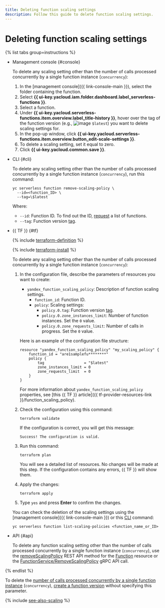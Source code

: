 ```yaml
---
title: Deleting function scaling settings
description: Follow this guide to delete function scaling settings.
---
```


# Deleting function scaling settings

{% list tabs group=instructions %}

- Management console {#console}

    To delete any scaling setting other than the number of calls processed concurrently by a single function instance (`concurrency`):

    1. In the [management console]({{ link-console-main }}), select the folder containing the function.
    1. Select **{{ ui-key.yacloud.iam.folder.dashboard.label_serverless-functions }}**.
    1. Select a function.
    1. Under **{{ ui-key.yacloud.serverless-functions.item.overview.label_title-history }}**, hover over the tag of the function version (e.g., ![image](../../../_assets/console-icons/gear.svg) `$latest`) you want to delete scaling settings for.
    1. In the pop-up window, click **{{ ui-key.yacloud.serverless-functions.item.overview.button_edit-scale-settings }}**.
    1. To delete a scaling setting, set it equal to zero.
    1. Click **{{ ui-key.yacloud.common.save }}**.

- CLI {#cli}

    To delete any scaling setting other than the number of calls processed concurrently by a single function instance (`concurrency`), run this command:

    ```
    yc serverless function remove-scaling-policy \
      --id=<function_ID> \
      --tag=\$latest
    ```

    Where:

    * `--id`: Function ID. To find out the ID, [request](./function-list.md) a list of functions.
    * `--tag`: Function version [tag](../../concepts/function.md#tag).

- {{ TF }} {#tf}

    {% include [terraform-definition](../../../_tutorials/_tutorials_includes/terraform-definition.md) %}

    {% include [terraform-install](../../../_includes/terraform-install.md) %}

    To delete any scaling setting other than the number of calls processed concurrently by a single function instance (`concurrency`):

    1. In the configuration file, describe the parameters of resources you want to create:

       * `yandex_function_scaling_policy`: Description of function scaling settings.
         * `function_id`: Function ID.
         * `policy`: Scaling settings:
           * `policy.0.tag`: Function version [tag](../../concepts/function.md#tag).
           * `policy.0.zone_instances_limit`: Number of function instances. Set the `0` value.
           * `policy.0.zone_requests_limit`: Number of calls in progress. Set the `0` value.

        Here is an example of the configuration file structure:

        ```
        resource "yandex_function_scaling_policy" "my_scaling_policy" {
            function_id = "are1samplefu********"
            policy {
                tag                  = "$latest"
                zone_instances_limit = 0
                zone_requests_limit  = 0
            }
        }
        ```
      
        For more information about `yandex_function_scaling_policy` properties, see [this {{ TF }} article]({{ tf-provider-resources-link }}/function_scaling_policy).
      
    1. Check the configuration using this command:
        
       ```
       terraform validate
       ```

       If the configuration is correct, you will get this message:
        
       ```
       Success! The configuration is valid.
       ```

    1. Run this command:

       ```
       terraform plan
       ```
        
       You will see a detailed list of resources. No changes will be made at this step. If the configuration contains any errors, {{ TF }} will show them.
         
    1. Apply the changes:

       ```
       terraform apply
       ```
    1. Type `yes` and press **Enter** to confirm the changes.

    You can check the deletion of the scaling settings using the [management console]({{ link-console-main }}) or this [CLI](../../../cli/) command:
    
    ```
    yc serverless function list-scaling-policies <function_name_or_ID>
    ```

- API {#api}

    To delete any function scaling setting other than the number of calls processed concurrently by a single function instance (`concurrency`), use the [removeScalingPolicy](../../functions/api-ref/Function/removeScalingPolicy.md) REST API method for the [Function](../../functions/api-ref/Function/index.md) resource or the [FunctionService/RemoveScalingPolicy](../../functions/api-ref/grpc/Function/removeScalingPolicy.md) gRPC API call.


{% endlist %}

To delete the [number of calls processed concurrently by a single function instance](../../concepts/function.md#concurrency) (`concurrency`), [create a function version](../../operations/function/version-manage.md#version-create) without specifying this parameter.

{% include [see-also-scaling](../../../_includes/functions/see-also-scaling.md) %}